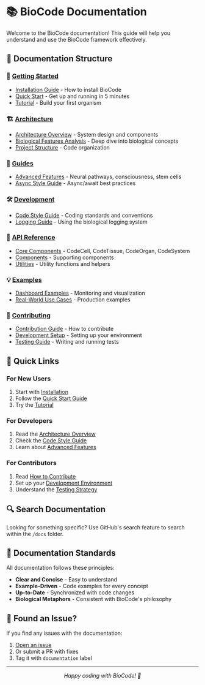 # 📚 BioCode Documentation

Welcome to the BioCode documentation! This guide will help you understand and use the BioCode framework effectively.

## 📖 Documentation Structure

### 🚀 [Getting Started](getting-started/)
- [Installation Guide](getting-started/installation.md) - How to install BioCode
- [Quick Start](getting-started/quickstart.md) - Get up and running in 5 minutes
- [Tutorial](getting-started/tutorial.md) - Build your first organism

### 🏗️ [Architecture](architecture/)
- [Architecture Overview](architecture/architecture_diagram.md) - System design and components
- [Biological Features Analysis](architecture/biological_features_analysis.md) - Deep dive into biological concepts
- [Project Structure](architecture/project-structure.md) - Code organization

### 📘 [Guides](guides/)
- [Advanced Features](guides/advanced-features.md) - Neural pathways, consciousness, stem cells
- [Async Style Guide](guides/async-style-guide.md) - Async/await best practices

### 🛠️ [Development](development/)
- [Code Style Guide](development/code-style.md) - Coding standards and conventions
- [Logging Guide](development/logging-guide.md) - Using the biological logging system

### 🔧 [API Reference](api/)
- [Core Components](api/core.md) - CodeCell, CodeTissue, CodeOrgan, CodeSystem
- [Components](api/components.md) - Supporting components
- [Utilities](api/utils.md) - Utility functions and helpers

### 💡 [Examples](examples/)
- [Dashboard Examples](examples/dashboard_examples.md) - Monitoring and visualization
- [Real-World Use Cases](examples/use-cases.md) - Production examples

### 🤝 [Contributing](contributing/)
- [Contribution Guide](contributing/CONTRIBUTING.md) - How to contribute
- [Development Setup](contributing/development-setup.md) - Setting up your environment
- [Testing Guide](contributing/testing.md) - Writing and running tests

## 🎯 Quick Links

### For New Users
1. Start with [Installation](getting-started/installation.md)
2. Follow the [Quick Start Guide](getting-started/quickstart.md)
3. Try the [Tutorial](getting-started/tutorial.md)

### For Developers
1. Read the [Architecture Overview](architecture/architecture_diagram.md)
2. Check the [Code Style Guide](development/code-style.md)
3. Learn about [Advanced Features](guides/advanced-features.md)

### For Contributors
1. Read [How to Contribute](contributing/CONTRIBUTING.md)
2. Set up your [Development Environment](contributing/development-setup.md)
3. Understand the [Testing Strategy](contributing/testing.md)

## 🔍 Search Documentation

Looking for something specific? Use GitHub's search feature to search within the `/docs` folder.

## 📝 Documentation Standards

All documentation follows these principles:
- **Clear and Concise** - Easy to understand
- **Example-Driven** - Code examples for every concept
- **Up-to-Date** - Synchronized with code changes
- **Biological Metaphors** - Consistent with BioCode's philosophy

## 🐛 Found an Issue?

If you find any issues with the documentation:
1. [Open an issue](https://github.com/umitkacar/biocode/issues/new)
2. Or submit a PR with fixes
3. Tag it with `documentation` label

---

<p align="center">
  <em>Happy coding with BioCode! 🧬</em>
</p>